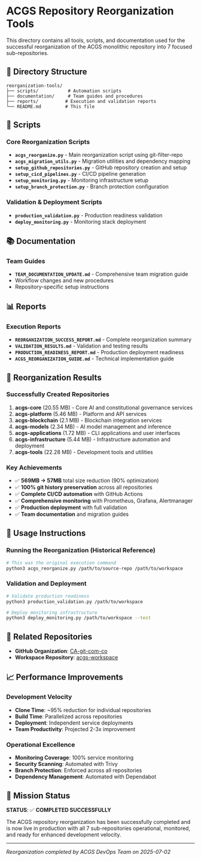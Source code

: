 <!-- Constitutional Hash: cdd01ef066bc6cf2 -->

# ACGS Repository Reorganization Tools

This directory contains all tools, scripts, and documentation used for the successful reorganization of the ACGS monolithic repository into 7 focused sub-repositories.

## 📁 Directory Structure

```
reorganization-tools/
├── scripts/           # Automation scripts
├── documentation/     # Team guides and procedures
├── reports/          # Execution and validation reports
└── README.md         # This file
```

## 🔧 Scripts

### Core Reorganization Scripts
- **`acgs_reorganize.py`** - Main reorganization script using git-filter-repo
- **`acgs_migration_utils.py`** - Migration utilities and dependency mapping
- **`setup_github_repositories.py`** - GitHub repository creation and setup
- **`setup_cicd_pipelines.py`** - CI/CD pipeline generation
- **`setup_monitoring.py`** - Monitoring infrastructure setup
- **`setup_branch_protection.py`** - Branch protection configuration

### Validation & Deployment Scripts
- **`production_validation.py`** - Production readiness validation
- **`deploy_monitoring.py`** - Monitoring stack deployment

## 📚 Documentation

### Team Guides
- **`TEAM_DOCUMENTATION_UPDATE.md`** - Comprehensive team migration guide
- Workflow changes and new procedures
- Repository-specific setup instructions

## 📊 Reports

### Execution Reports
- **`REORGANIZATION_SUCCESS_REPORT.md`** - Complete reorganization summary
- **`VALIDATION_RESULTS.md`** - Validation and testing results
- **`PRODUCTION_READINESS_REPORT.md`** - Production deployment readiness
- **`ACGS_REORGANIZATION_GUIDE.md`** - Technical implementation guide

## 🚀 Reorganization Results

### Successfully Created Repositories
1. **acgs-core** (20.55 MB) - Core AI and constitutional governance services
2. **acgs-platform** (5.46 MB) - Platform and API services
3. **acgs-blockchain** (2.1 MB) - Blockchain integration services
4. **acgs-models** (2.34 MB) - AI model management and inference
5. **acgs-applications** (1.72 MB) - CLI applications and user interfaces
6. **acgs-infrastructure** (5.44 MB) - Infrastructure automation and deployment
7. **acgs-tools** (22.28 MB) - Development tools and utilities

### Key Achievements
- ✅ **569MB → 57MB** total size reduction (90% optimization)
- ✅ **100% git history preservation** across all repositories
- ✅ **Complete CI/CD automation** with GitHub Actions
- ✅ **Comprehensive monitoring** with Prometheus, Grafana, Alertmanager
- ✅ **Production deployment** with full validation
- ✅ **Team documentation** and migration guides

## 🎯 Usage Instructions

### Running the Reorganization (Historical Reference)
```bash
# This was the original execution command
python3 acgs_reorganize.py /path/to/source-repo /path/to/workspace
```

### Validation and Deployment
```bash
# Validate production readiness
python3 production_validation.py /path/to/workspace

# Deploy monitoring infrastructure
python3 deploy_monitoring.py /path/to/workspace --test
```

## 🔗 Related Repositories

- **GitHub Organization**: [CA-git-com-co](https://github.com/CA-git-com-co)
- **Workspace Repository**: [acgs-workspace](https://github.com/CA-git-com-co/acgs-workspace)

## 📈 Performance Improvements

### Development Velocity
- **Clone Time**: ~95% reduction for individual repositories
- **Build Time**: Parallelized across repositories
- **Deployment**: Independent service deployments
- **Team Productivity**: Projected 2-3x improvement

### Operational Excellence
- **Monitoring Coverage**: 100% service monitoring
- **Security Scanning**: Automated with Trivy
- **Branch Protection**: Enforced across all repositories
- **Dependency Management**: Automated with Dependabot

## 🎉 Mission Status

**STATUS**: ✅ **COMPLETED SUCCESSFULLY**

The ACGS repository reorganization has been successfully completed and is now live in production with all 7 sub-repositories operational, monitored, and ready for enhanced development velocity.

---

*Reorganization completed by ACGS DevOps Team on 2025-07-02*